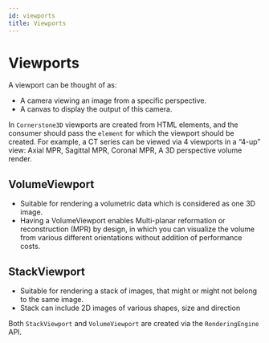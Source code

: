 ```yaml
---
id: viewports
title: Viewports
---
```



# Viewports

A viewport can be thought of as:

- A camera viewing an image from a specific perspective.
- A canvas to display the output of this camera.

In `Cornerstone3D` viewports are created from HTML elements, and the consumer should
pass the `element` for which the viewport should be created. For example, a CT series can be
viewed via 4 viewports in a “4-up” view: Axial MPR, Sagittal MPR, Coronal MPR, A 3D perspective volume render.



## VolumeViewport

- Suitable for rendering a volumetric data which is considered as one 3D image.
- Having a VolumeViewport enables Multi-planar reformation or reconstruction (MPR) by design, in which you can visualize the volume from various different orientations without addition of performance costs.

## StackViewport

- Suitable for rendering a stack of images, that might or might not belong to the same image.
- Stack can include 2D images of various shapes, size and direction


Both `StackViewport` and `VolumeViewport` are created via the `RenderingEngine` API.
